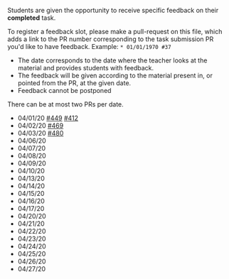 Students are given the opportunity to receive specific feedback on their **completed** task.

To register a feedback slot, please make a pull-request on this file, which adds a link to the PR number corresponding to the task submission PR you'd like to have feedback. Example: `* 01/01/1970 #37`

* The date corresponds to the date where the teacher looks at the material and provides students with feedback.
* The feedback will be given according to the material present in, or pointed from the PR, at the given date.
* Feedback cannot be postponed

There can be at most two PRs per date.

* 04/01/20 [#449](https://github.com/KTH/devops-course/pull/449) [#412](https://github.com/KTH/devops-course/pull/412)
* 04/02/20 [#469](https://github.com/KTH/devops-course/pull/469)
* 04/03/20 [#480](https://github.com/KTH/devops-course/pull/489)
* 04/06/20
* 04/07/20
* 04/08/20
* 04/09/20
* 04/10/20
* 04/13/20
* 04/14/20
* 04/15/20
* 04/16/20
* 04/17/20
* 04/20/20
* 04/21/20
* 04/22/20
* 04/23/20
* 04/24/20
* 04/25/20
* 04/26/20
* 04/27/20
